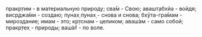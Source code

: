 пракр̣тим - в материальную природу; сва̄м - Свою; авашт̣абхйа - войдя; виср̣джа̄ми - создаю; пунах̣ пунах̣ - снова и снова; бхӯта-гра̄мам - мироздание; имам - это; кр̣тснам - целиком; аваш́ам - само собой; пракр̣тех̣ - природы; ваш́а̄т - по воле.